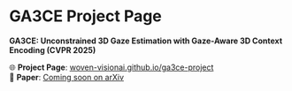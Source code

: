 # GA3CE Project Page

**GA3CE: Unconstrained 3D Gaze Estimation with Gaze-Aware 3D Context Encoding (CVPR 2025)**

🌐 **Project Page**: [woven-visionai.github.io/ga3ce-project](https://woven-visionai.github.io/ga3ce-project)  
📝 **Paper**: [Coming soon on arXiv](https://arxiv.org)
